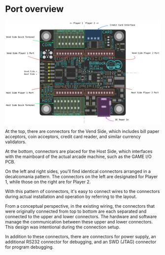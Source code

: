 <!--
SPDX-FileCopyrightText: © 2023 Jinwoo Park (pmnxis@gmail.com)

SPDX-License-Identifier: MIT OR Apache-2.0
-->

# Port overview

![Port Quick Look](./images/port_quick_look.png)

At the top, there are connectors for the Vend Side, which includes bill paper acceptors, coin acceptors, credit card reader, and similar currency validators.

At the bottom, connectors are placed for the Host Side, which interfaces with the mainboard of the actual arcade machine, such as the GAME I/O PCB.

On the left and right sides, you'll find identical connectors arranged in a decalcomania pattern. The connectors on the left are designated for Player 1, while those on the right are for Player 2.

With this pattern of connectors, it's easy to connect wires to the connectors during actual installation and operation by referring to the layout.

<!--
상단에는 Vend Side(진권에 관련된 지폐기, 동전기, 카드단말기 등) 커넥터가 배치되어 있으며,

하단에는 Host Side(GAME I/O PCB 와 같은 실제 오락기기 메인보드 인터페이스) 커넥터가 배치되어 있습니다.

좌측과 우측에 데칼코마니 패턴으로 같은 커넥터들이 배치되어있으며, 좌측은 Player 1, 우측은 Player 2를 위한 커넥터가 배치되어 있습니다.

이러한 패턴으로 전반적인 커넥터 구성이 되어있으므로, 실제 설치나 운용시에 참고한다면 쉽게 커넥터에 와이어를 연결할 수 있습니다.
-->

From a conceptual perspective, in the existing wiring, the connectors that were originally connected from top to bottom are each separated and connected to the upper and lower connectors. The hardware and software manage the communication between these upper and lower connectors. This design was intentional during the connection setup.

<!--
개념적으로 본다면 기존 배선에서는 위에서 아래로 연결된 커넥터가 각각 끊어지고 위쪽의 커넥터와 아래쪽의 커넥터에 연결되고, 그 사이를 하드웨어와 소프트웨어가 관리하는 형태로 동작하며, 이러한 연결을 설계시에 의도 했습니다.
-->

In addition to these connectors, there are connectors for power supply, an additional RS232 connector for debugging, and an SWD (JTAG) connector for program debugging.
<!--
이 외에도 전원 공급을 위한 커넥터, 디버그용 추가 RS232 커넥터, 프로그램 디버깅용 SWD(JTAG) 커넥터가 있습니다. 
-->
